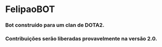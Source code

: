 # FelipaoBOT

### Bot construído para um clan de DOTA2.

### Contribuições serão liberadas provavelmente na versão 2.0.